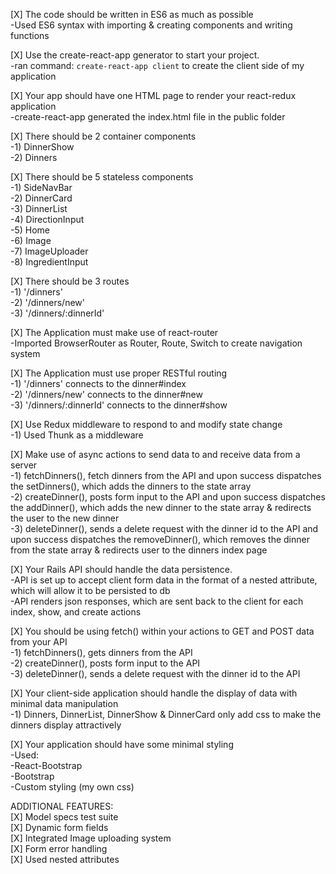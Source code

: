 [X] The code should be written in ES6 as much as possible
  <br />
  -Used ES6 syntax with importing & creating components and writing functions

[X] Use the create-react-app generator to start your project.
  <br />
  -ran command: `create-react-app client` to create the client side of my application

[X] Your app should have one HTML page to render your react-redux application
  <br />
  -create-react-app generated the index.html file in the public folder

[X] There should be 2 container components
  <br />
  -1) DinnerShow
  <br />
  -2) Dinners

[X] There should be 5 stateless components
  <br />
  -1) SideNavBar
  <br />
  -2) DinnerCard
  <br />
  -3) DinnerList
  <br />
  -4) DirectionInput
  <br />
  -5) Home
  <br />
  -6) Image
  <br />
  -7) ImageUploader
  <br />
  -8) IngredientInput

[X] There should be 3 routes
  <br />
  -1) '/dinners'
  <br />
  -2) '/dinners/new'
  <br />
  -3) '/dinners/:dinnerId'

[X] The Application must make use of react-router
  <br />
  -Imported BrowserRouter as Router, Route, Switch to create navigation system

[X] The Application must use proper RESTful routing
  <br />
  -1) '/dinners' connects to the dinner#index
  <br />
  -2) '/dinners/new' connects to the dinner#new
  <br />
  -3) '/dinners/:dinnerId' connects to the dinner#show

[X] Use Redux middleware to respond to and modify state change
  <br />
  -1) Used Thunk as a middleware

[X] Make use of async actions to send data to and receive data from a server
  <br />
  -1) fetchDinners(), fetch dinners from the API and upon success dispatches the setDinners(), which adds the dinners to the state array
  <br />
  -2) createDinner(), posts form input to the API and upon success dispatches the addDinner(), which adds the new dinner to the state array & redirects the user to the new dinner
  <br />
  -3) deleteDinner(), sends a delete request with the dinner id to the API and upon success dispatches the removeDinner(), which removes the dinner from the state array & redirects user to the dinners index page

[X] Your Rails API should handle the data persistence.
  <br />
  -API is set up to accept client form data in the format of a nested attribute, which will allow it to be persisted to db
  <br />
  -API renders json responses, which are sent back to the client for each index, show, and create actions

[X] You should be using fetch() within your actions to GET and POST data from your API
  <br />
  -1) fetchDinners(), gets dinners from the API
  <br />
  -2) createDinner(), posts form input to the API
  <br />
  -3) deleteDinner(), sends a delete request with the dinner id to the API

[X] Your client-side application should handle the display of data with minimal data manipulation
  <br />
  -1) Dinners, DinnerList, DinnerShow & DinnerCard only add css to make the dinners display attractively

[X] Your application should have some minimal styling
<br />
  -Used:
  <br />
    -React-Bootstrap
    <br />
    -Bootstrap
    <br />
    -Custom styling (my own css)

ADDITIONAL FEATURES:
<br />
[X] Model specs test suite
<br />
[X] Dynamic form fields
<br />
[X] Integrated Image uploading system
<br />
[X] Form error handling
<br />
[X] Used nested attributes
